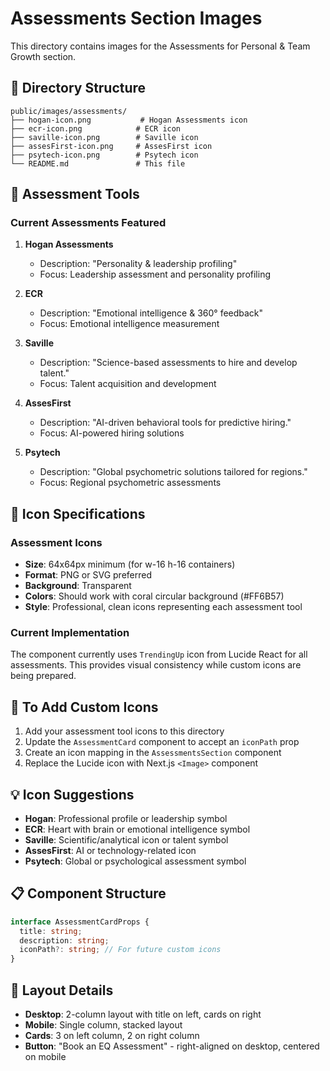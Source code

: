 # Assessments Section Images

This directory contains images for the Assessments for Personal & Team Growth section.

## 📁 Directory Structure

```
public/images/assessments/
├── hogan-icon.png           # Hogan Assessments icon
├── ecr-icon.png            # ECR icon
├── saville-icon.png        # Saville icon
├── assesFirst-icon.png     # AssesFirst icon
├── psytech-icon.png        # Psytech icon
└── README.md               # This file
```

## 🎯 Assessment Tools

### Current Assessments Featured

1. **Hogan Assessments**

   - Description: "Personality & leadership profiling"
   - Focus: Leadership assessment and personality profiling

2. **ECR**

   - Description: "Emotional intelligence & 360° feedback"
   - Focus: Emotional intelligence measurement

3. **Saville**

   - Description: "Science-based assessments to hire and develop talent."
   - Focus: Talent acquisition and development

4. **AssesFirst**

   - Description: "AI-driven behavioral tools for predictive hiring."
   - Focus: AI-powered hiring solutions

5. **Psytech**
   - Description: "Global psychometric solutions tailored for regions."
   - Focus: Regional psychometric assessments

## 🎨 Icon Specifications

### Assessment Icons

- **Size**: 64x64px minimum (for w-16 h-16 containers)
- **Format**: PNG or SVG preferred
- **Background**: Transparent
- **Colors**: Should work with coral circular background (#FF6B57)
- **Style**: Professional, clean icons representing each assessment tool

### Current Implementation

The component currently uses `TrendingUp` icon from Lucide React for all assessments. This provides visual consistency while custom icons are being prepared.

## 🔄 To Add Custom Icons

1. Add your assessment tool icons to this directory
2. Update the `AssessmentCard` component to accept an `iconPath` prop
3. Create an icon mapping in the `AssessmentsSection` component
4. Replace the Lucide icon with Next.js `<Image>` component

## 💡 Icon Suggestions

- **Hogan**: Professional profile or leadership symbol
- **ECR**: Heart with brain or emotional intelligence symbol
- **Saville**: Scientific/analytical icon or talent symbol
- **AssesFirst**: AI or technology-related icon
- **Psytech**: Global or psychological assessment symbol

## 📋 Component Structure

```typescript
interface AssessmentCardProps {
  title: string;
  description: string;
  iconPath?: string; // For future custom icons
}
```

## 🎯 Layout Details

- **Desktop**: 2-column layout with title on left, cards on right
- **Mobile**: Single column, stacked layout
- **Cards**: 3 on left column, 2 on right column
- **Button**: "Book an EQ Assessment" - right-aligned on desktop, centered on mobile
